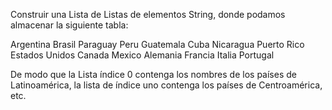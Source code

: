 Construir una Lista de Listas de elementos String, donde podamos almacenar la siguiente tabla:

Argentina
Brasil
Paraguay
Peru
Guatemala
Cuba
Nicaragua
Puerto Rico
Estados Unidos
Canada
Mexico
Alemania
Francia
Italia
Portugal

De modo que la Lista índice 0 contenga los nombres de los países de Latinoamérica, la lista de índice uno contenga los países de Centroamérica, etc.